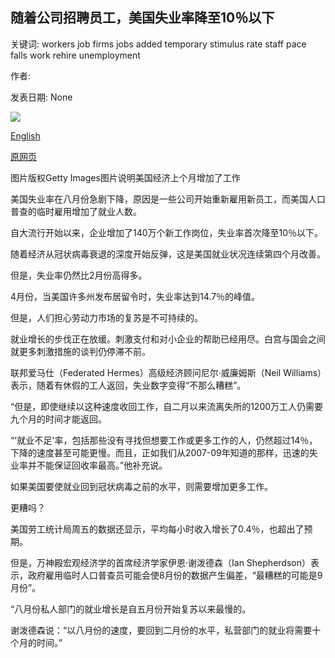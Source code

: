 ## 随着公司招聘员工，美国失业率降至10％以下

关键词: workers job firms jobs added temporary stimulus rate staff pace falls work rehire unemployment

作者: 

发表日期: None

![](https://ichef.bbci.co.uk/news/1024/branded_news/7C82/production/_105947813_bloke.jpg)

[English](US%20unemployment%20rate%20falls%20below%2010%25%20as%20firms%20rehire%20staff.md)

[原网页](https://www.bbc.com/news/business-54029361)

图片版权Getty Images图片说明美国经济上个月增加了工作

美国失业率在八月份急剧下降，原因是一些公司开始重新雇用新员工，而美国人口普查的临时雇用增加了就业人数。

自大流行开始以来，企业增加了140万个新工作岗位，失业率首次降至10％以下。

随着经济从冠状病毒衰退的深度开始反弹，这是美国就业状况连续第四个月改善。

但是，失业率仍然比2月份高得多。

4月份，当美国许多州发布居留令时，失业率达到14.7％的峰值。

但是，人们担心劳动力市场的复苏是不可持续的。

就业增长的步伐正在放缓。刺激支付和对小企业的帮助已经用尽。白宫与国会之间就更多刺激措施的谈判仍停滞不前。

联邦爱马仕（Federated Hermes）高级经济顾问尼尔·威廉姆斯（Neil Williams）表示，随着有休假的工人返回，失业数字变得“不那么糟糕”。

“但是，即使继续以这种速度收回工作，自二月以来流离失所的1200万工人仍需要九个月的时间才能返回。

“'就业不足'率，包括那些没有寻找但想要工作或更多工作的人，仍然超过14％，下降的速度甚至可能更慢。而且，正如我们从2007-09年知道的那样，迅速的失业率并不能保证回收率最高。”他补充说。

如果美国要使就业回到冠状病毒之前的水平，则需要增加更多工作。

更糟吗？

美国劳工统计局周五的数据还显示，平均每小时收入增长了0.4％，也超出了预期。

但是，万神殿宏观经济学的首席经济学家伊恩·谢泼德森（Ian Shepherdson）表示，政府雇用临时人口普查员可能会使8月份的数据产生偏差，“最糟糕的可能是9月份”。

“八月份私人部门的就业增长是自五月份开始复苏以来最慢的。

谢泼德森说：“以八月份的速度，要回到二月份的水平，私营部门的就业将需要十个月的时间。”